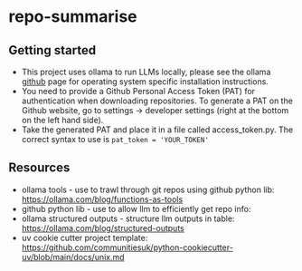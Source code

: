 # repo-summarise

## Getting started
* This project uses ollama to run LLMs locally, please see the ollama [github](https://github.com/ollama/ollama) page for operating system specific installation instructions.
* You need to provide a Github Personal Access Token (PAT) for authentication when downloading repositories. To generate a PAT on the Github website, go to settings -> developer settings (right at the bottom on the left hand side).
* Take the generated PAT and place it in a file called access_token.py. The correct syntax to use is ```pat_token = 'YOUR_TOKEN'```

## Resources 

* ollama tools - use to trawl through git repos using github python lib: https://ollama.com/blog/functions-as-tools
* github python lib - use to allow llm to efficiently get repo info:
* ollama structured outputs - structure llm outputs in table: https://ollama.com/blog/structured-outputs
* uv cookie cutter project template: https://github.com/communitiesuk/python-cookiecutter-uv/blob/main/docs/unix.md

